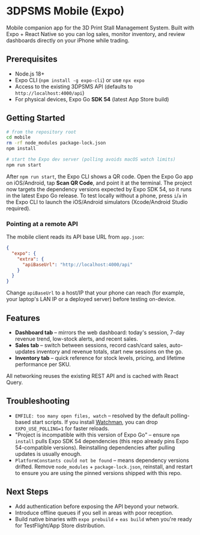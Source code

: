# 3DPSMS Mobile (Expo)

Mobile companion app for the 3D Print Stall Management System. Built with Expo + React Native so you can log sales, monitor inventory, and review dashboards directly on your iPhone while trading.

## Prerequisites

- Node.js 18+
- Expo CLI (`npm install -g expo-cli`) or use `npx expo`
- Access to the existing 3DPSMS API (defaults to `http://localhost:4000/api`)
- For physical devices, Expo Go **SDK 54** (latest App Store build)

## Getting Started

```bash
# from the repository root
cd mobile
rm -rf node_modules package-lock.json
npm install

# start the Expo dev server (polling avoids macOS watch limits)
npm run start
```

After `npm run start`, the Expo CLI shows a QR code. Open the Expo Go app on iOS/Android, tap **Scan QR Code**, and point it at the terminal. The project now targets the dependency versions expected by Expo SDK 54, so it runs in the latest Expo Go release. To test locally without a phone, press `i`/`a` in the Expo CLI to launch the iOS/Android simulators (Xcode/Android Studio required).

### Pointing at a remote API

The mobile client reads its API base URL from `app.json`:

```json
{
  "expo": {
    "extra": {
      "apiBaseUrl": "http://localhost:4000/api"
    }
  }
}
```

Change `apiBaseUrl` to a host/IP that your phone can reach (for example, your laptop's LAN IP or a deployed server) before testing on-device.

## Features

- **Dashboard tab** – mirrors the web dashboard: today's session, 7-day revenue trend, low-stock alerts, and recent sales.
- **Sales tab** – switch between sessions, record cash/card sales, auto-updates inventory and revenue totals, start new sessions on the go.
- **Inventory tab** – quick reference for stock levels, pricing, and lifetime performance per SKU.

All networking reuses the existing REST API and is cached with React Query.

## Troubleshooting

- `EMFILE: too many open files, watch` – resolved by the default polling-based start scripts. If you install [Watchman](https://facebook.github.io/watchman/), you can drop `EXPO_USE_POLLING=1` for faster reloads.
- "Project is incompatible with this version of Expo Go" – ensure `npm install` pulls Expo SDK 54 dependencies (this repo already pins Expo 54-compatible versions). Reinstalling dependencies after pulling updates is usually enough.
- `PlatformConstants could not be found` – means dependency versions drifted. Remove `node_modules` + `package-lock.json`, reinstall, and restart to ensure you are using the pinned versions shipped with this repo.

## Next Steps

- Add authentication before exposing the API beyond your network.
- Introduce offline queues if you sell in areas with poor reception.
- Build native binaries with `expo prebuild` + `eas build` when you're ready for TestFlight/App Store distribution.
